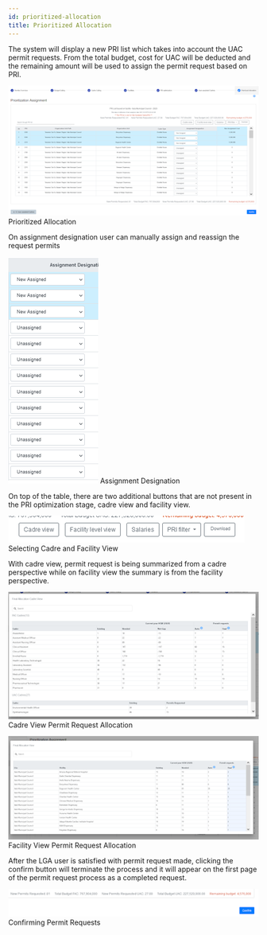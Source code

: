 ```yaml
---
id: prioritized-allocation
title: Prioritized Allocation
---
```


The system will display a new PRI list which takes into account the UAC permit requests. From the total budget, cost for UAC will be deducted and the remaining amount will be used to assign the permit request based on PRI.

![img alt](/img/prioritizedAlocation1.png)
Prioritized Allocation

On assignment designation user can manually assign and reassign the request permits

![img alt](/img/prioritizedAlocation2.png)
Assignment Designation

On top of the table, there are two additional buttons that are not present in the PRI optimization stage, cadre view and facility view.

![img alt](/img/prioritizedAlocation3.png)
Selecting Cadre and Facility View

With cadre view, permit request is being summarized from a cadre perspective while on facility view the summary is from the facility perspective.

![img alt](/img/prioritizedAlocation4.png)
Cadre View Permit Request Allocation

![img alt](/img/prioritizedAlocation5.png)
Facility View Permit Request Allocation

After the LGA user is satisfied with permit request made, clicking the confirm button will terminate the process and it will appear on the first page of the permit request process as a completed request.

![img alt](/img/prioritizedAlocation6.png)
Confirming Permit Requests
